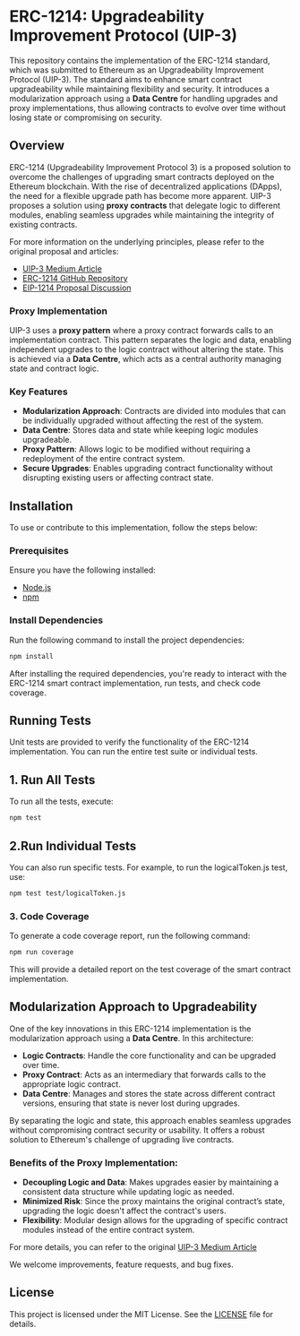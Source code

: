 # ERC-1214: Upgradeability Improvement Protocol (UIP-3)

This repository contains the implementation of the ERC-1214 standard, which was submitted to Ethereum as an Upgradeability Improvement Protocol (UIP-3). The standard aims to enhance smart contract upgradeability while maintaining flexibility and security. It introduces a modularization approach using a **Data Centre** for handling upgrades and proxy implementations, thus allowing contracts to evolve over time without losing state or compromising on security.

## Overview

ERC-1214 (Upgradeability Improvement Protocol 3) is a proposed solution to overcome the challenges of upgrading smart contracts deployed on the Ethereum blockchain. With the rise of decentralized applications (DApps), the need for a flexible upgrade path has become more apparent. UIP-3 proposes a solution using **proxy contracts** that delegate logic to different modules, enabling seamless upgrades while maintaining the integrity of existing contracts.

For more information on the underlying principles, please refer to the original proposal and articles:
- [UIP-3 Medium Article](https://medium.com/deqode/upgradeability-improvement-protocol-3-near-transcendence-f29342e5d3a9)
- [ERC-1214 GitHub Repository](https://github.com/techracers-blockchain/ERC-1214)
- [EIP-1214 Proposal Discussion](https://github.com/ethereum/EIPs/issues/1214)

### Proxy Implementation

UIP-3 uses a **proxy pattern** where a proxy contract forwards calls to an implementation contract. This pattern separates the logic and data, enabling independent upgrades to the logic contract without altering the state. This is achieved via a **Data Centre**, which acts as a central authority managing state and contract logic.

### Key Features
- **Modularization Approach**: Contracts are divided into modules that can be individually upgraded without affecting the rest of the system.
- **Data Centre**: Stores data and state while keeping logic modules upgradeable.
- **Proxy Pattern**: Allows logic to be modified without requiring a redeployment of the entire contract system.
- **Secure Upgrades**: Enables upgrading contract functionality without disrupting existing users or affecting contract state.

## Installation

To use or contribute to this implementation, follow the steps below:

### Prerequisites

Ensure you have the following installed:
- [Node.js](https://nodejs.org/)
- [npm](https://www.npmjs.com/)

### Install Dependencies

Run the following command to install the project dependencies:

```bash
npm install
```

After installing the required dependencies, you're ready to interact with the ERC-1214 smart contract implementation, run tests, and check code coverage.

## Running Tests

Unit tests are provided to verify the functionality of the ERC-1214 implementation. You can run the entire test suite or individual tests.

## 1. Run All Tests

To run all the tests, execute:

```bash
npm test
```

## 2.Run Individual Tests

You can also run specific tests. For example, to run the logicalToken.js test, use:

```bash
npm test test/logicalToken.js
```

### 3. Code Coverage
To generate a code coverage report, run the following command:

```bash
npm run coverage
```

This will provide a detailed report on the test coverage of the smart contract implementation.


## Modularization Approach to Upgradeability

One of the key innovations in this ERC-1214 implementation is the modularization approach using a **Data Centre**. In this architecture:

- **Logic Contracts**: Handle the core functionality and can be upgraded over time.
- **Proxy Contract**: Acts as an intermediary that forwards calls to the appropriate logic contract.
- **Data Centre**: Manages and stores the state across different contract versions, ensuring that state is never lost during upgrades.

By separating the logic and state, this approach enables seamless upgrades without compromising contract security or usability. It offers a robust solution to Ethereum's challenge of upgrading live contracts.

### Benefits of the Proxy Implementation:

- **Decoupling Logic and Data**: Makes upgrades easier by maintaining a consistent data structure while updating logic as needed.
- **Minimized Risk**: Since the proxy maintains the original contract’s state, upgrading the logic doesn't affect the contract's users.
- **Flexibility**: Modular design allows for the upgrading of specific contract modules instead of the entire contract system.

For more details, you can refer to the original [UIP-3 Medium Article](https://medium.com/deqode/upgradeability-improvement-protocol-3-near-transcendence-f29342e5d3a9)

We welcome improvements, feature requests, and bug fixes.

## License

This project is licensed under the MIT License. See the [LICENSE](LICENSE) file for details.